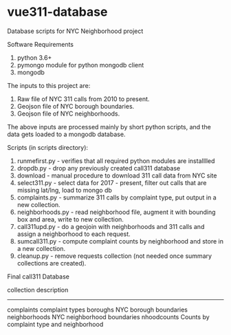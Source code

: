 # vue311-database
Database scripts for NYC Neighborhood project

Software Requirements
 
1. python 3.6+
2. pymongo module for python mongodb client
3. mongodb

The inputs to this project are:

1. Raw file of NYC 311 calls from 2010 to present.
2. Geojson file of NYC borough boundaries.
3. Geojson file of NYC neighborhoods.

The above inputs are processed mainly by short python scripts, and the data
gets loaded to a mongodb database. 

Scripts (in scripts directory):

1. runmefirst.py     - verifies that all required python modules are installlled
2. dropdb.py         - drop any previously created call311 database
3. download          - manual procedure to download 311 call data from NYC site
4. select311.py      - select data for 2017 - present, filter out calls that are missing lat/lng, load to mongo db
5. complaints.py     - summarize 311 calls by complaint type, put output in a new collection.
6. neighborhoods.py  - read neighborhood file, augment it with bounding box and area, write to new collection.
7. call311upd.py     - do a geojoin with neighborhoods and 311 calls and assign a neighborhood to each request.
8. sumcall311.py     - compute complaint counts by neighborhood and store in a new collection. 
9. cleanup.py        - remove requests collection (not needed once summary collections are created).

Final call311 Database

  collection    description
  ----------    ---------------------------------------------
  complaints    complaint types
  boroughs      NYC borough boundaries
  neighborhoods NYC neighborhood boundaries 
  nhoodcounts   Counts by complaint type and neighborhood

